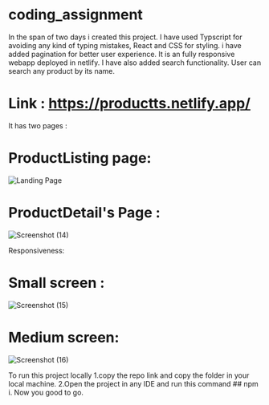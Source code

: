 
# coding_assignment

In the span of two days i created this project. I have used Typscript for avoiding any kind of typing mistakes, React and CSS for styling. i have added pagination for better user experience.
It is an fully responsive webapp deployed in netlify.
I have also added search functionality. User can search any product by its name.
# Link : https://productts.netlify.app/
It has two pages :
# ProductListing page:

![Landing Page](https://github.com/Sudip-C/coding_assignment/assets/110247476/a6ed623e-15ad-48dc-8033-24d148f0926f)

# ProductDetail's Page :

![Screenshot (14)](https://github.com/Sudip-C/coding_assignment/assets/110247476/a8ced394-e6fc-4c2f-bd29-f4a48cf430d3)

Responsiveness:
# Small screen :
![Screenshot (15)](https://github.com/Sudip-C/coding_assignment/assets/110247476/186fe349-f14f-4c66-9de2-490f70826f25)

# Medium screen:
![Screenshot (16)](https://github.com/Sudip-C/coding_assignment/assets/110247476/c69abb3e-23e4-45f0-b79f-38d05fb6f487)

To run this project locally 
1.copy the repo link and copy the folder in your local machine.
2.Open the project in any IDE and run this command ## npm i.
Now you good to go.
